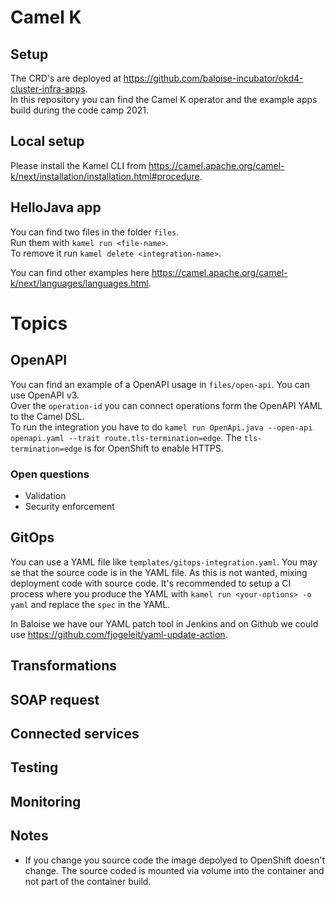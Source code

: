 # Camel K
## Setup
The CRD's are deployed at https://github.com/baloise-incubator/okd4-cluster-infra-apps.  
In this repository you can find the Camel K operator and the example apps build during the code camp 2021.

## Local setup
Please install the Kamel CLI from https://camel.apache.org/camel-k/next/installation/installation.html#procedure.

## HelloJava app
You can find two files in the folder `files`.  
Run them with `kamel run <file-name>`.  
To remove it run `kamel delete <integration-name>`.  

You can find other examples here https://camel.apache.org/camel-k/next/languages/languages.html.

# Topics
## OpenAPI
You can find an example of a OpenAPI usage in `files/open-api`. You can use OpenAPI v3.  
Over the `operation-id` you can connect operations form the OpenAPI YAML to the Camel DSL.  
To run the integration you have to do `kamel run OpenApi.java --open-api openapi.yaml --trait route.tls-termination=edge`. 
The `tls-termination=edge` is for OpenShift to enable HTTPS.

### Open questions
- Validation
- Security enforcement

## GitOps
You can use a YAML file like `templates/gitops-integration.yaml`. You may se that the source code is in the YAML
file. As this is not wanted, mixing deployment code with source code. It's recommended to setup a CI process
where you produce the YAML with `kamel run <your-options> -o yaml` and replace the `spec` in the YAML.

In Baloise we have our YAML patch tool in Jenkins and on Github we could use https://github.com/fjogeleit/yaml-update-action.

## Transformations
## SOAP request
## Connected services
## Testing
## Monitoring

## Notes
- If you change you source code the image depolyed to OpenShift doesn't change. The source coded is mounted via volume into the container and not part of the container build.